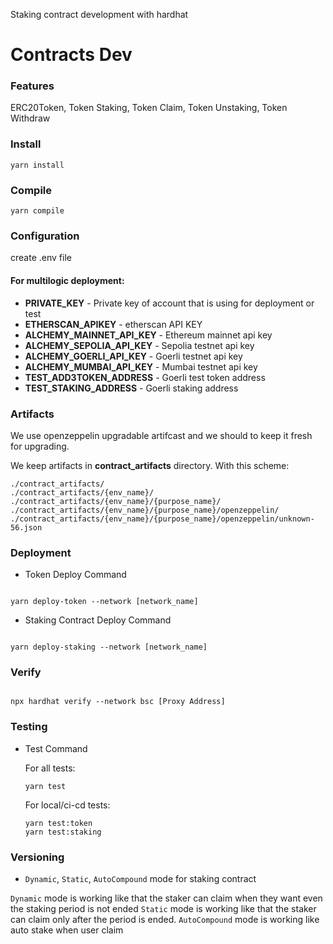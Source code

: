 Staking contract development with hardhat

# Contracts Dev

### Features

ERC20Token, Token Staking, Token Claim, Token Unstaking, Token Withdraw

### Install

```
yarn install
```

### Compile

```
yarn compile
```

### Configuration

create .env file

#### For multilogic deployment:

- **PRIVATE_KEY** - Private key of account that is using for deployment or test
- **ETHERSCAN_APIKEY** - etherscan API KEY
- **ALCHEMY_MAINNET_API_KEY** - Ethereum mainnet api key
- **ALCHEMY_SEPOLIA_API_KEY** - Sepolia testnet api key
- **ALCHEMY_GOERLI_API_KEY** -  Goerli testnet api key
- **ALCHEMY_MUMBAI_API_KEY** -  Mumbai testnet api key
- **TEST_ADD3TOKEN_ADDRESS** -  Goerli test token address
- **TEST_STAKING_ADDRESS**   -  Goerli staking address

### Artifacts

We use openzeppelin upgradable artifcast and we should to keep it fresh for upgrading.

We keep artifacts in **contract_artifacts** directory. With this scheme:

```
./contract_artifacts/
./contract_artifacts/{env_name}/
./contract_artifacts/{env_name}/{purpose_name}/
./contract_artifacts/{env_name}/{purpose_name}/openzeppelin/
./contract_artifacts/{env_name}/{purpose_name}/openzeppelin/unknown-56.json
```

### Deployment

- Token Deploy Command

```

yarn deploy-token --network [network_name]

```

- Staking Contract Deploy Command

```

yarn deploy-staking --network [network_name]

```

### Verify

```

npx hardhat verify --network bsc [Proxy Address]

````

### Testing

- Test Command

  For all tests:

  ```
  yarn test
  ```

  For local/ci-cd tests:

  ```
  yarn test:token
  yarn test:staking
  ```

### Versioning

- `Dynamic`, `Static`, `AutoCompound` mode for staking contract

`Dynamic` mode is working like that the staker can claim when they want even the staking period is not ended
`Static` mode is working like that the staker can claim only after the period is ended.
`AutoCompound` mode is working like auto stake when user claim
